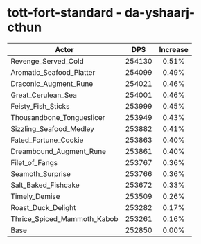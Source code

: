 # tott-fort-standard - da-yshaarj-cthun
| Actor | DPS | Increase |
|---|:---:|:---:|
|Revenge_Served_Cold|254130|0.51%|
|Aromatic_Seafood_Platter|254099|0.49%|
|Draconic_Augment_Rune|254021|0.46%|
|Great_Cerulean_Sea|254001|0.46%|
|Feisty_Fish_Sticks|253999|0.45%|
|Thousandbone_Tongueslicer|253949|0.43%|
|Sizzling_Seafood_Medley|253882|0.41%|
|Fated_Fortune_Cookie|253863|0.40%|
|Dreambound_Augment_Rune|253861|0.40%|
|Filet_of_Fangs|253767|0.36%|
|Seamoth_Surprise|253766|0.36%|
|Salt_Baked_Fishcake|253672|0.33%|
|Timely_Demise|253509|0.26%|
|Roast_Duck_Delight|253282|0.17%|
|Thrice_Spiced_Mammoth_Kabob|253261|0.16%|
|Base|252850|0.00%|
